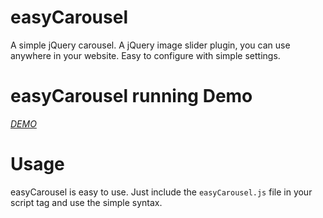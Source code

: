 easyCarousel
============

A simple jQuery carousel. A jQuery image slider plugin, you can use anywhere in your website. Easy to configure with simple settings.

easyCarousel running Demo
============

*[DEMO](http://www.findnetspeed.com/demo.html)*

Usage
=====

easyCarousel is easy to use. Just include the <code>easyCarousel.js</code> file in your script tag and use the simple syntax.

<pre>
<code><link rel="stylesheet" type="text/css" href="//cdn.jsdelivr.net/jquery.slick/1.3.6/slick.css"/> </code>
</pre>
